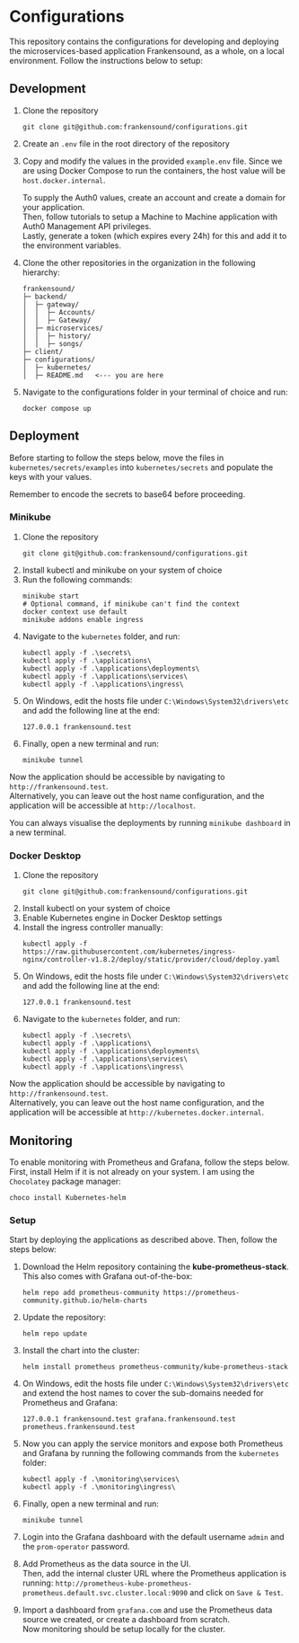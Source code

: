 # Configurations

This repository contains the configurations for developing and deploying the microservices-based application Frankensound, as a whole, on a local environment. Follow the instructions below to setup:

## Development
1. Clone the repository
    ```
    git clone git@github.com:frankensound/configurations.git
    ```
2. Create an  ``` .env ``` file in the root directory of the repository
3. Copy and modify the values in the provided ```example.env``` file. Since we are using Docker Compose to run the containers, the host value will be ```host.docker.internal```.  

    To supply the Auth0 values, create an account and create a domain for your application.  
    Then, follow tutorials to setup a Machine to Machine application with Auth0 Management API privileges.  
    Lastly, generate a token (which expires every 24h) for this and add it to the environment variables.  

4. Clone the other repositories in the organization in the following hierarchy:
    ```
    frankensound/
    ├─ backend/
    │  ├─ gateway/
    │  │  ├─ Accounts/
    │  │  ├─ Gateway/
    │  ├─ microservices/
    │  │  ├─ history/
    │  │  ├─ songs/
    ├─ client/
    ├─ configurations/
    │  ├─ kubernetes/
    │  ├─ README.md   <--- you are here
    ```
5. Navigate to the configurations folder in your terminal of choice and run:
    ```
    docker compose up
    ```
## Deployment
Before starting to follow the steps below, move the files in ```kubernetes/secrets/examples``` into ```kubernetes/secrets``` and populate the keys with your values.

Remember to encode the secrets to base64 before proceeding.
### Minikube
1. Clone the repository
    ```
    git clone git@github.com:frankensound/configurations.git
    ```
2. Install kubectl and minikube on your system of choice
3. Run the following commands:
    ```
    minikube start
    # Optional command, if minikube can't find the context
    docker context use default 
    minikube addons enable ingress
    ```
4. Navigate to the ```kubernetes``` folder, and run:
    ```
    kubectl apply -f .\secrets\
    kubectl apply -f .\applications\
    kubectl apply -f .\applications\deployments\
    kubectl apply -f .\applications\services\
    kubectl apply -f .\applications\ingress\
    ```
5. On Windows, edit the hosts file under ```C:\Windows\System32\drivers\etc``` and add the following line at the end:
    ```
    127.0.0.1 frankensound.test
    ```
6. Finally, open a new terminal and run:
    ```
    minikube tunnel
    ```
Now the application should be accessible by navigating to ```http://frankensound.test```.  
Alternatively, you can leave out the host name configuration, and the application will be accessible at ```http://localhost```.  

You can always visualise the deployments by running ```minikube dashboard``` in a new terminal.
### Docker Desktop
1. Clone the repository
    ```
    git clone git@github.com:frankensound/configurations.git
    ```
2. Install kubectl on your system of choice
3. Enable Kubernetes engine in Docker Desktop settings
4. Install the ingress controller manually:
    ```
    kubectl apply -f https://raw.githubusercontent.com/kubernetes/ingress-nginx/controller-v1.8.2/deploy/static/provider/cloud/deploy.yaml
    ```
5. On Windows, edit the hosts file under ```C:\Windows\System32\drivers\etc``` and add the following line at the end:
    ```
    127.0.0.1 frankensound.test
    ```
6. Navigate to the ```kubernetes``` folder, and run:
    ```
    kubectl apply -f .\secrets\
    kubectl apply -f .\applications\
    kubectl apply -f .\applications\deployments\
    kubectl apply -f .\applications\services\
    kubectl apply -f .\applications\ingress\
    ```
Now the application should be accessible by navigating to ```http://frankensound.test```.  
Alternatively, you can leave out the host name configuration, and the application will be accessible at ```http://kubernetes.docker.internal```.

## Monitoring
To enable monitoring with Prometheus and Grafana, follow the steps below. First, install Helm if it is not already on your system. I am using the ```Chocolatey``` package manager:
```
choco install Kubernetes-helm
```
### Setup
Start by deploying the applications as described above.
Then, follow the steps below:

1. Download the Helm repository containing the **kube-prometheus-stack**. This also comes with Grafana out-of-the-box:
    ```
    helm repo add prometheus-community https://prometheus-community.github.io/helm-charts
    ```
2. Update the repository:
    ```
    helm repo update
    ```
3. Install the chart into the cluster:
    ```
    helm install prometheus prometheus-community/kube-prometheus-stack
    ```
4. On Windows, edit the hosts file under ```C:\Windows\System32\drivers\etc``` and extend the host names to cover the sub-domains needed for Prometheus and Grafana:
    ```
    127.0.0.1 frankensound.test grafana.frankensound.test prometheus.frankensound.test
    ```
5. Now you can apply the service monitors and expose both Prometheus and Grafana by running the following commands from the ```kubernetes``` folder:
    ```
    kubectl apply -f .\monitoring\services\
    kubectl apply -f .\monitoring\ingress\
    ```
6. Finally, open a new terminal and run:
    ```
    minikube tunnel
    ```
7. Login into the Grafana dashboard with the default username ```admin``` and the ```prom-operator``` password.
8. Add Prometheus as the data source in the UI.  
Then, add the internal cluster URL where the Prometheus application is running: 
```http://prometheus-kube-prometheus-prometheus.default.svc.cluster.local:9090``` and click on ```Save & Test```. 

9. Import a dashboard from ```grafana.com``` and use the Prometheus data source we created, or create a dashboard from scratch.  
Now monitoring should be setup locally for the cluster.